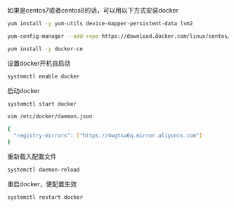 如果是centos7或者centos8的话，可以用以下方式安装docker
```bash
yum install -y yum-utils device-mapper-persistent-data lvm2
```
```bash
yum-config-manager --add-repo https://download.docker.com/linux/centos/docker-ce.repo
```
```bash
yum install -y docker-ce
```
设置docker开机自启动
```bash
systemctl enable docker 
```
启动docker
```bash
systemctl start docker
```
```bash
vim /etc/docker/daemon.json
```

````bash
{
  "registry-mirrors": ["https://4wgtxa6q.mirror.aliyuncs.com"]
}
````
重新载入配置文件
```bash
systemctl daemon-reload
```
重启docker，使配置生效
````bash
systemctl restart docker 
````
